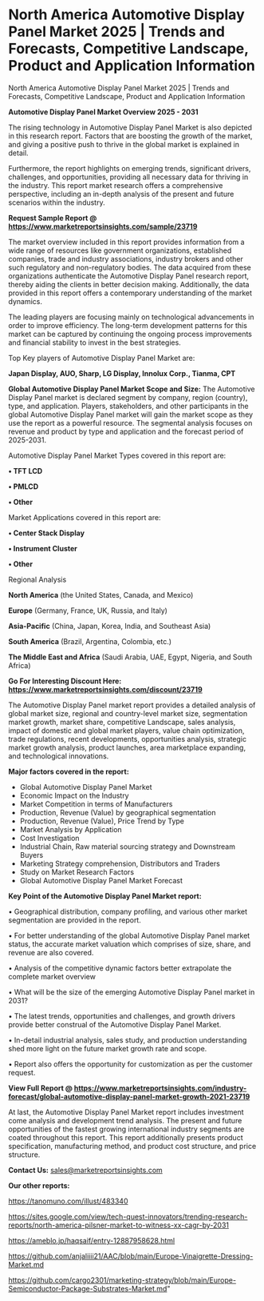 # North America Automotive Display Panel Market 2025 | Trends and Forecasts, Competitive Landscape, Product and Application Information
North America Automotive Display Panel Market 2025 | Trends and Forecasts, Competitive Landscape, Product and Application Information

<Strong> Automotive Display Panel Market Overview 2025 - 2031</strong>

The rising technology in Automotive Display Panel Market is also depicted in this research report. Factors that are boosting the growth of the market, and giving a positive push to thrive in the global market is explained in detail.

Furthermore, the report highlights on emerging trends, significant drivers, challenges, and opportunities, providing all necessary data for thriving in the industry. This report market research offers a comprehensive perspective, including an in-depth analysis of the present and future scenarios within the industry.

<strong>Request Sample Report @ <a href=https://www.marketreportsinsights.com/sample/23719>https://www.marketreportsinsights.com/sample/23719</a></strong>

The market overview included in this report provides information from a wide range of resources like government organizations, established companies, trade and industry associations, industry brokers and other such regulatory and non-regulatory bodies. The data acquired from these organizations authenticate the Automotive Display Panel research report, thereby aiding the clients in better decision making. Additionally, the data provided in this report offers a contemporary understanding of the market dynamics.

The leading players are focusing mainly on technological advancements in order to improve efficiency. The long-term development patterns for this market can be captured by continuing the ongoing process improvements and financial stability to invest in the best strategies.

Top Key players of Automotive Display Panel Market are:

<strong>Japan Display, AUO, Sharp, LG Display, Innolux Corp., Tianma, CPT</strong>

<strong><b>Global Automotive Display Panel Market Scope and Size:</b></strong>
The Automotive Display Panel market is declared segment by company, region (country), type, and application. Players, stakeholders, and other participants in the global Automotive Display Panel market will gain the market scope as they use the report as a powerful resource. The segmental analysis focuses on revenue and product by type and application and the forecast period of 2025-2031.

Automotive Display Panel Market Types covered in this report are:

<strong>• TFT LCD

• PMLCD

• Other</strong>

Market Applications covered in this report are:

<strong>• Center Stack Display

• Instrument Cluster

• Other</strong> 

Regional Analysis

<strong>North America</strong> (the United States, Canada, and Mexico)

<strong>Europe</strong> (Germany, France, UK, Russia, and Italy)

<strong>Asia-Pacific</strong> (China, Japan, Korea, India, and Southeast Asia)

<strong>South America</strong> (Brazil, Argentina, Colombia, etc.)

<strong>The Middle East and Africa</strong> (Saudi Arabia, UAE, Egypt, Nigeria, and South Africa)

<strong>Go For Interesting Discount Here: <a href=https://www.marketreportsinsights.com/discount/23719>https://www.marketreportsinsights.com/discount/23719</a></strong>

The Automotive Display Panel market report provides a detailed analysis of global market size, regional and country-level market size, segmentation market growth, market share, competitive Landscape, sales analysis, impact of domestic and global market players, value chain optimization, trade regulations, recent developments, opportunities analysis, strategic market growth analysis, product launches, area marketplace expanding, and technological innovations.

<strong><b>Major factors covered in the report:</b></strong>
<ul>
  <li>Global Automotive Display Panel Market </li>
  <li>Economic Impact on the Industry</li>
  <li>Market Competition in terms of Manufacturers</li>
  <li>Production, Revenue (Value) by geographical segmentation</li>
  <li>Production, Revenue (Value), Price Trend by Type</li>
  <li>Market Analysis by Application</li>
  <li>Cost Investigation</li>
  <li>Industrial Chain, Raw material sourcing strategy and Downstream Buyers</li>
  <li>Marketing Strategy comprehension, Distributors and Traders</li>
  <li>Study on Market Research Factors</li>
  <li>Global Automotive Display Panel Market Forecast</li>
</ul>

<strong><b>Key Point of the Automotive Display Panel Market report:</b></strong>

• Geographical distribution, company profiling, and various other market segmentation are provided in the report.

• For better understanding of the global Automotive Display Panel market status, the accurate market valuation which comprises of size, share, and revenue are also covered.

• Analysis of the competitive dynamic factors better extrapolate the complete market overview

• What will be the size of the emerging Automotive Display Panel market in 2031?

• The latest trends, opportunities and challenges, and growth drivers provide better construal of the Automotive Display Panel Market.

• In-detail industrial analysis, sales study, and production understanding shed more light on the future market growth rate and scope.

• Report also offers the opportunity for customization as per the customer request.

<strong><b>View Full Report @ <a href=https://www.marketreportsinsights.com/industry-forecast/global-automotive-display-panel-market-growth-2021-23719>https://www.marketreportsinsights.com/industry-forecast/global-automotive-display-panel-market-growth-2021-23719</a></b></strong>


At last, the Automotive Display Panel Market report includes investment come analysis and development trend analysis. The present and future opportunities of the fastest growing international industry segments are coated throughout this report. This report additionally presents product specification, manufacturing method, and product cost structure, and price structure.

<strong>Contact Us:</strong>
sales@marketreportsinsights.com

<strong>Our other reports:</strong>

<a href=https://tanomuno.com/illust/483340>https://tanomuno.com/illust/483340</a>

<a href=https://sites.google.com/view/tech-quest-innovators/trending-research-reports/north-america-pilsner-market-to-witness-xx-cagr-by-2031>https://sites.google.com/view/tech-quest-innovators/trending-research-reports/north-america-pilsner-market-to-witness-xx-cagr-by-2031</a>

<a href=https://ameblo.jp/haqsaif/entry-12887958628.html>https://ameblo.jp/haqsaif/entry-12887958628.html</a>

<a href=https://github.com/anjaliiii21/AAC/blob/main/Europe-Vinaigrette-Dressing-Market.md>https://github.com/anjaliiii21/AAC/blob/main/Europe-Vinaigrette-Dressing-Market.md</a>

<a href=https://github.com/cargo2301/marketing-strategy/blob/main/Europe-Semiconductor-Package-Substrates-Market.md>https://github.com/cargo2301/marketing-strategy/blob/main/Europe-Semiconductor-Package-Substrates-Market.md</a>"
